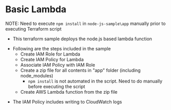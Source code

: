# Basic Lambda

NOTE: Need to execute `npm install` in `node-js-sample\app` manually prior to executing Terraform script

- This terraform sample deploys the node.js based lambda function
* Following are the steps included in the sample 
    * Create IAM Role for Lambda
    * Create IAM Policy for Lambda
    * Associate IAM Policy with IAM Role
    * Create a zip file for all contents in "app" folder (including node_modules)
        * `npm install` is not automated in the script.  Need to do manually before executing the script
    * Create AWS Lambda function from the zip file
- The IAM Policy includes writing to CloudWatch logs


